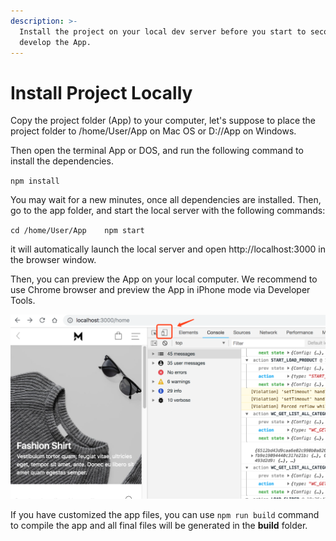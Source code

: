 ```yaml
---
description: >-
  Install the project on your local dev server before you start to secondary
  develop the App.
---
```


# Install Project Locally

Copy the project folder \(App\) to your computer, let's suppose to place the project folder to /home/User/App on Mac OS or D://App on Windows.

Then open the terminal App or DOS, and run the following command to install the dependencies.

`npm install`

You may wait for a new minutes, once all dependencies are installed. Then, go to the app folder, and start the local server with the following commands:

`cd /home/User/App   
npm start`

it will automatically launch the local server and open http://localhost:3000 in the browser window. 

Then, you can preview the App on your local computer. We recommend to use Chrome browser and preview the App in iPhone mode via Developer Tools.

![](../.gitbook/assets/image%20%2814%29.png)

If you have customized the app files, you can use `npm run build` command to compile the app and all final files will be generated in the **build** folder.

